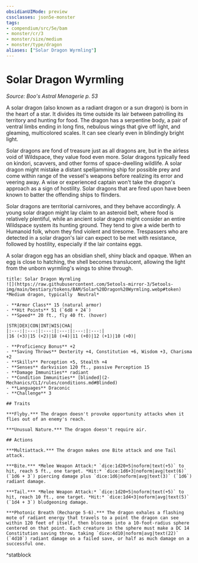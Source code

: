 ```yaml
---
obsidianUIMode: preview
cssclasses: json5e-monster
tags:
- compendium/src/5e/bam
- monster/cr/3
- monster/size/medium
- monster/type/dragon
aliases: ["Solar Dragon Wyrmling"]
---
```

# Solar Dragon Wyrmling
*Source: Boo's Astral Menagerie p. 53*  

A solar dragon (also known as a radiant dragon or a sun dragon) is born in the heart of a star. It divides its time outside its lair between patrolling its territory and hunting for food. The dragon has a serpentine body, a pair of ventral limbs ending in long fins, nebulous wings that give off light, and gleaming, multicolored scales. It can see clearly even in blindingly bright light.

Solar dragons are fond of treasure just as all dragons are, but in the airless void of Wildspace, they value food even more. Solar dragons typically feed on kindori, scavvers, and other forms of space-dwelling wildlife. A solar dragon might mistake a distant spelljamming ship for possible prey and come within range of the vessel's weapons before realizing its error and veering away. A wise or experienced captain won't take the dragon's approach as a sign of hostility. Solar dragons that are fired upon have been known to batter the offending ships to flinders.

Solar dragons are territorial carnivores, and they behave accordingly. A young solar dragon might lay claim to an asteroid belt, where food is relatively plentiful, while an ancient solar dragon might consider an entire Wildspace system its hunting ground. They tend to give a wide berth to Humanoid folk, whom they find violent and tiresome. Trespassers who are detected in a solar dragon's lair can expect to be met with resistance, followed by hostility, especially if the lair contains eggs.

A solar dragon egg has an obsidian shell, shiny black and opaque. When an egg is close to hatching, the shell becomes translucent, allowing the light from the unborn wyrmling's wings to shine through.

```ad-statblock
title: Solar Dragon Wyrmling
![](https://raw.githubusercontent.com/5etools-mirror-3/5etools-img/main/bestiary/tokens/BAM/Solar%20Dragon%20Wyrmling.webp#token)
*Medium dragon, typically  Neutral*

- **Armor Class** 15 (natural armor)
- **Hit Points** 51 (`6d8 + 24`)
- **Speed** 20 ft., fly 40 ft. (hover)

|STR|DEX|CON|INT|WIS|CHA|
|:---:|:---:|:---:|:---:|:---:|:---:|
|16 (+3)|15 (+2)|18 (+4)|11 (+0)|12 (+1)|10 (+0)|

- **Proficiency Bonus** +2
- **Saving Throws** Dexterity +4, Constitution +6, Wisdom +3, Charisma +2
- **Skills** Perception +5, Stealth +4
- **Senses** darkvision 120 ft., passive Perception 15
- **Damage Immunities** radiant
- **Condition Immunities** [blinded](2-Mechanics/CLI/rules/conditions.md#Blinded)
- **Languages** Draconic
- **Challenge** 3

## Traits

***Flyby.*** The dragon doesn't provoke opportunity attacks when it flies out of an enemy's reach.

***Unusual Nature.*** The dragon doesn't require air.

## Actions

***Multiattack.*** The dragon makes one Bite attack and one Tail attack.

***Bite.*** *Melee Weapon Attack:* `dice:1d20+5|noform|text(+5)` to hit, reach 5 ft., one target. *Hit:* `dice:1d6+3|noform|avg|text(6)` (`1d6 + 3`) piercing damage plus `dice:1d6|noform|avg|text(3)` (`1d6`) radiant damage.

***Tail.*** *Melee Weapon Attack:* `dice:1d20+5|noform|text(+5)` to hit, reach 10 ft., one target. *Hit:* `dice:1d4+3|noform|avg|text(5)` (`1d4 + 3`) bludgeoning damage.

***Photonic Breath (Recharge 5-6).*** The dragon exhales a flashing mote of radiant energy that travels to a point the dragon can see within 120 feet of itself, then blossoms into a 10-foot-radius sphere centered on that point. Each creature in the sphere must make a DC 14 Constitution saving throw, taking `dice:4d10|noform|avg|text(22)` (`4d10`) radiant damage on a failed save, or half as much damage on a successful one.
```
^statblock